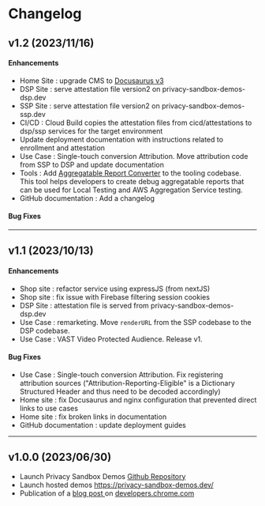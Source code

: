 # Changelog

## v1.2 (2023/11/16)

#### Enhancements

- Home Site : upgrade CMS to [Docusaurus v3](https://docusaurus.io/blog/releases/3.0)
- DSP Site : serve attestation file version2 on privacy-sandbox-demos-dsp.dev
- SSP Site : serve attestation file version2 on privacy-sandbox-demos-ssp.dev
- CI/CD : Cloud Build copies the attestation files from cicd/attestations to dsp/ssp services for the target environment
- Update deployment documentation with instructions related to enrollment and attestation
- Use Case : Single-touch conversion Attribution. Move attribution code from SSP to DSP and update documentation
- Tools : Add [Aggregatable Report Converter](https://github.com/privacysandbox/privacy-sandbox-demos/tree/main/tools/aggregatable_report_converter) to the tooling codebase. This tool helps developers to create debug aggregatable reports that can be used for Local Testing and AWS Aggregation Service testing.
- GitHub documentation : Add a changelog

#### Bug Fixes

---

## v1.1 (2023/10/13)

#### Enhancements

- Shop site : refactor service using expressJS (from nextJS)
- Shop site : fix issue with Firebase filtering session cookies
- DSP Site : attestation file is served from privacy-sandbox-demos-dsp.dev
- Use Case : remarketing. Move `renderURL` from the SSP codebase to the DSP codebase.
- Use Case : VAST Video Protected Audience. Release v1.

#### Bug Fixes

- Use Case : Single-touch conversion Attribution. Fix registering attribution sources ("Attribution-Reporting-Eligible" is a Dictionary Structured Header and thus need to be decoded accordingly)
- Home site : fix Docusaurus and nginx configuration that prevented direct links to use cases
- Home site : fix broken links in documentation
- GitHub documentation : update deployment guides

---

## v1.0.0 (2023/06/30)

- Launch Privacy Sandbox Demos [Github Repository](https://github.com/privacysandbox/privacy-sandbox-demos)
- Launch hosted demos [https://privacy-sandbox-demos.dev/ ](https://privacy-sandbox-demos.dev/)
- Publication of a [blog post ](https://developer.chrome.com/blog/privacy-sandbox-demos/)on [developers.chrome.com](http://developers.chrome.com/)
